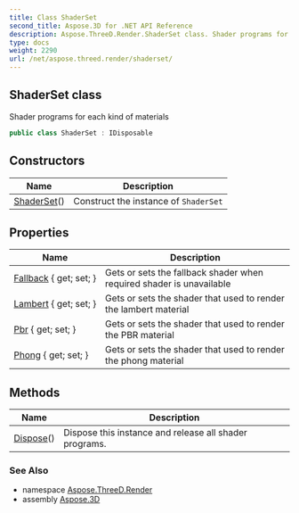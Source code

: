 ```yaml
---
title: Class ShaderSet
second_title: Aspose.3D for .NET API Reference
description: Aspose.ThreeD.Render.ShaderSet class. Shader programs for each kind of materials
type: docs
weight: 2290
url: /net/aspose.threed.render/shaderset/
---
```

## ShaderSet class

Shader programs for each kind of materials

```csharp
public class ShaderSet : IDisposable
```

## Constructors

| Name | Description |
| --- | --- |
| [ShaderSet](shaderset/)() | Construct the instance of `ShaderSet` |

## Properties

| Name | Description |
| --- | --- |
| [Fallback](../../aspose.threed.render/shaderset/fallback/) { get; set; } | Gets or sets the fallback shader when required shader is unavailable |
| [Lambert](../../aspose.threed.render/shaderset/lambert/) { get; set; } | Gets or sets the shader that used to render the lambert material |
| [Pbr](../../aspose.threed.render/shaderset/pbr/) { get; set; } | Gets or sets the shader that used to render the PBR material |
| [Phong](../../aspose.threed.render/shaderset/phong/) { get; set; } | Gets or sets the shader that used to render the phong material |

## Methods

| Name | Description |
| --- | --- |
| [Dispose](../../aspose.threed.render/shaderset/dispose/)() | Dispose this instance and release all shader programs. |

### See Also

* namespace [Aspose.ThreeD.Render](../../aspose.threed.render/)
* assembly [Aspose.3D](../../)


